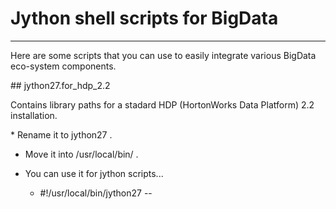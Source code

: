 # Jython shell scripts for BigData
<hr>
Here are some scripts that you can use to easily integrate various BigData eco-system components.
<p>
## jython27.for_hdp_2.2
<p>
Contains library paths for a stadard HDP (HortonWorks Data Platform) 2.2 installation.
<p>
* Rename it to jython27 . 

* Move it into /usr/local/bin/ . 

* You can use it for jython scripts... 
    * #!/usr/local/bin/jython27 -- 


